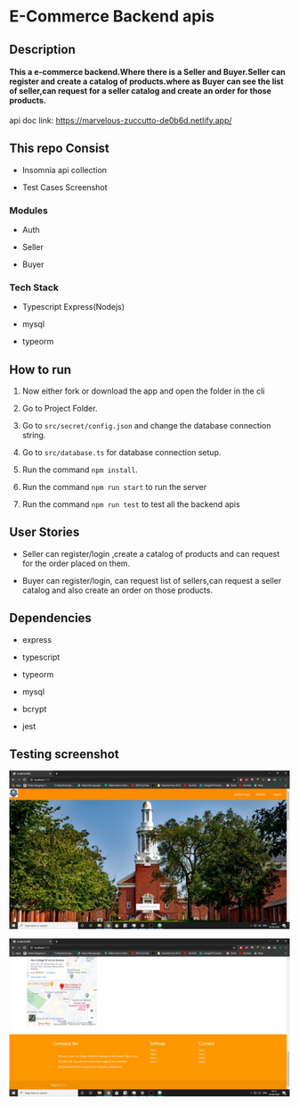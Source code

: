 # E-Commerce Backend apis

## Description

#### This a e-commerce backend.Where there is a Seller and Buyer.Seller can register and create a catalog of products.where as Buyer can see the list of seller,can request for a seller catalog and create an order for those products.
api doc link: https://marvelous-zuccutto-de0b6d.netlify.app/

## This repo Consist
- Insomnia api collection

- Test Cases Screenshot

### Modules

- Auth

- Seller

- Buyer


### Tech Stack

- Typescript Express(Nodejs)

- mysql

- typeorm


## How to run

1. Now either fork or download the app and open the folder in the cli

2. Go to Project Folder.

3. Go to `src/secret/config.json` and change the database connection string.

4. Go to `src/database.ts` for database connection setup.

4. Run the command `npm install`.

5. Run the command `npm run start` to run the server

6. Run the command `npm run test` to test all the backend apis

## User Stories

- Seller can register/login ,create a catalog of products and can request for the order placed on them.

- Buyer can register/login, can request list of sellers,can request a seller catalog and also create an order on those products.

## Dependencies

- express

- typescript

- typeorm

- mysql

- bcrypt

- jest


## Testing screenshot


![Screenshot_1](https://github.com/Flux99/College-Database-Management/blob/master/Screenshots/Screenshot_1.jpeg?raw=true)

![Screenshot_1](https://github.com/Flux99/College-Database-Management/blob/master/Screenshots/Screenshot_2.jpeg?raw=true)
